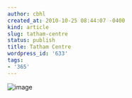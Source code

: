 ```yaml
---
author: cbhl
created_at: 2010-10-25 08:44:07 -0400
kind: article
slug: tatham-centre
status: publish
title: Tatham Centre
wordpress_id: '633'
tags:
- '365'
---
```


![image](http://images.azuresky.ca/blog/wp-content/uploads/2010/10/wpid-IMG_20101025_084303.jpg)
